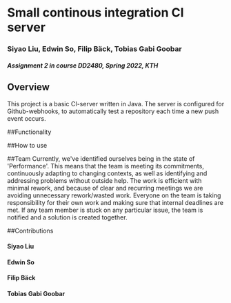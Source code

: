 # Small continous integration CI server
### Siyao Liu, Edwin So, Filip Bäck, Tobias Gabi Goobar
#### *Assignment 2 in course DD2480, Spring 2022, KTH*

## Overview
This project is a basic CI-server written in Java. The server is configured for Github-webhooks,
to automatically test a repository each time a new push event occurs.

##Functionality

##How to use

##Team
Currently, we've identified ourselves being in the state of 'Performance'. This means that the team is meeting its commitments,
continuously adapting to changing contexts, as well as identifying and addressing problems without outside help. The work
is efficient with minimal rework, and because of clear and recurring meetings we are avoiding unnecessary rework/wasted work.
Everyone on the team is taking responsibility for their own work and making sure that internal deadlines are met. If any team member
is stuck on any particular issue, the team is notified and a solution is created together. 

##Contributions

#### Siyao Liu

#### Edwin So

#### Filip Bäck

#### Tobias Gabi Goobar
